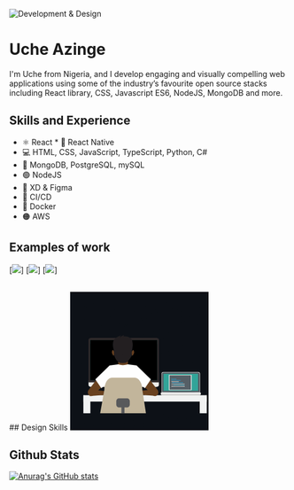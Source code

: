 ![Development & Design](https://tutoring-app.s3.us-east-2.amazonaws.com/GithubBanner.jpg)

# Uche Azinge

I'm Uche from Nigeria, and I develop engaging and visually compelling web applications using some of the industry’s favourite open source stacks including React library, CSS, Javascript ES6, NodeJS, MongoDB and more.

## Skills and Experience

* ⚛ React * 📱 React Native
* 💻 HTML, CSS, JavaScript, TypeScript, Python, C#
* 🌱 MongoDB, PostgreSQL, mySQL
* 🟢 NodeJS
* 🎨 XD & Figma
* 🚄 CI/CD
* 🐳 Docker
* 🟠 AWS


## Examples of work
[<img  src="https://github.com/uchikuch/uchikuch/blob/main/topsettutoring.gif" width="250" />]
[<img  src="https://github.com/uchikuch/uchikuch/blob/main/topsettutoring.gif" width="250" />]
[<img src="https://github.com/uchikuch/uchikuch/blob/main/topsettutoring.gif" width="250" />]

<br />
## Design Skills
<img src="https://github.com/uchikuch/uchikuch/blob/main/programmer.gif" width="250" />

## Github Stats
[![Anurag's GitHub stats](https://github-readme-stats.vercel.app/api?username=uchikuch)](https://github.com/anuraghazra/github-readme-stats)
